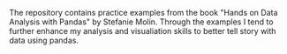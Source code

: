 The repository contains practice examples from the book "Hands on Data Analysis with Pandas" by Stefanie Molin.
Through the examples I tend to further enhance my analysis and visualiation skills to better tell story with data using pandas.
